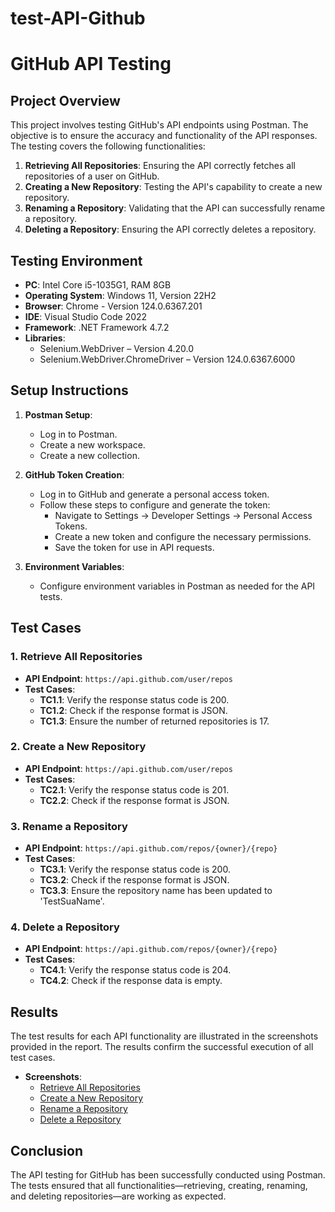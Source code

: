 # test-API-Github
# GitHub API Testing

## Project Overview

This project involves testing GitHub's API endpoints using Postman. The objective is to ensure the accuracy and functionality of the API responses. The testing covers the following functionalities:

1. **Retrieving All Repositories**: Ensuring the API correctly fetches all repositories of a user on GitHub.
2. **Creating a New Repository**: Testing the API's capability to create a new repository.
3. **Renaming a Repository**: Validating that the API can successfully rename a repository.
4. **Deleting a Repository**: Ensuring the API correctly deletes a repository.

## Testing Environment

- **PC**: Intel Core i5-1035G1, RAM 8GB
- **Operating System**: Windows 11, Version 22H2
- **Browser**: Chrome - Version 124.0.6367.201
- **IDE**: Visual Studio Code 2022
- **Framework**: .NET Framework 4.7.2
- **Libraries**:
  - Selenium.WebDriver – Version 4.20.0
  - Selenium.WebDriver.ChromeDriver – Version 124.0.6367.6000

## Setup Instructions

1. **Postman Setup**:
   - Log in to Postman.
   - Create a new workspace.
   - Create a new collection.

2. **GitHub Token Creation**:
   - Log in to GitHub and generate a personal access token.
   - Follow these steps to configure and generate the token:
     - Navigate to Settings -> Developer Settings -> Personal Access Tokens.
     - Create a new token and configure the necessary permissions.
     - Save the token for use in API requests.

3. **Environment Variables**:
   - Configure environment variables in Postman as needed for the API tests.

## Test Cases

### 1. Retrieve All Repositories
- **API Endpoint**: `https://api.github.com/user/repos`
- **Test Cases**:
  - **TC1.1**: Verify the response status code is 200.
  - **TC1.2**: Check if the response format is JSON.
  - **TC1.3**: Ensure the number of returned repositories is 17.

### 2. Create a New Repository
- **API Endpoint**: `https://api.github.com/user/repos`
- **Test Cases**:
  - **TC2.1**: Verify the response status code is 201.
  - **TC2.2**: Check if the response format is JSON.

### 3. Rename a Repository
- **API Endpoint**: `https://api.github.com/repos/{owner}/{repo}`
- **Test Cases**:
  - **TC3.1**: Verify the response status code is 200.
  - **TC3.2**: Check if the response format is JSON.
  - **TC3.3**: Ensure the repository name has been updated to 'TestSuaName'.

### 4. Delete a Repository
- **API Endpoint**: `https://api.github.com/repos/{owner}/{repo}`
- **Test Cases**:
  - **TC4.1**: Verify the response status code is 204.
  - **TC4.2**: Check if the response data is empty.

## Results

The test results for each API functionality are illustrated in the screenshots provided in the report. The results confirm the successful execution of all test cases.

- **Screenshots**: 
  - [Retrieve All Repositories](#)
  - [Create a New Repository](#)
  - [Rename a Repository](#)
  - [Delete a Repository](#)

## Conclusion

The API testing for GitHub has been successfully conducted using Postman. The tests ensured that all functionalities—retrieving, creating, renaming, and deleting repositories—are working as expected.
